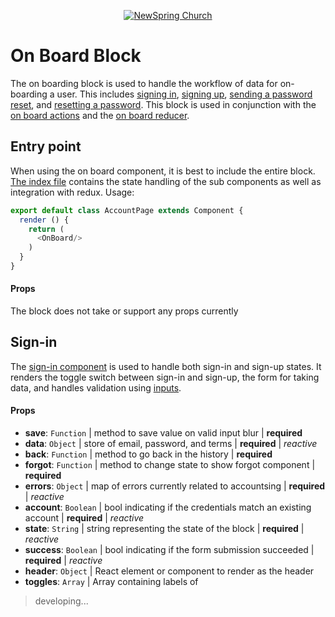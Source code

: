 <p align="center" >
  <a href="http://newspring.cc">
    <img src="https://s3.amazonaws.com/ns.images/newspring/icons/newspring-church-logo-black.png" alt="NewSpring Church" title="NewSpring Church" />
  </a>
</p>

On Board Block
=======================

The on boarding block is used to handle the workflow of data for on-boarding a user. This includes [signing in](#sign-in), [signing up](#sign-up), [sending a password reset](#forgot-password), and [resetting a password](#reset-password). This block is used in conjunction with the [on board actions](../../actions/on-board/README.md) and the [on board reducer](../../reducers/on-board/README.md).

## Entry point

When using the on board component, it is best to include the entire block. [The index file](./index.jsx) contains the state handling of the sub components as well as integration with redux. Usage:

```javascript
export default class AccountPage extends Component {
  render () {
    return (
      <OnBoard/>
    )
  }
}
```

#### Props

The block does not take or support any props currently

## Sign-in

The [sign-in component](./on-board.Signin.jsx) is used to handle both sign-in and sign-up states. It renders the toggle switch between sign-in and sign-up, the form for taking data, and handles validation using [inputs](../../components/forms/README.md#inputs).

#### Props
* **save**: `Function` | method to save value on valid input blur | **required**
* **data**: `Object` | store of email, password, and terms | **required** | *reactive*
* **back**: `Function` | method to go back in the history | **required**
* **forgot**: `Function` | method to change state to show forgot component | **required**
* **errors**: `Object` | map of errors currently related to accountsing | **required** | *reactive*
* **account**: `Boolean` | bool indicating if the credentials match an existing account | **required** | *reactive*
* **state**: `String` | string representing the state of the block | **required** | *reactive*
* **success**: `Boolean` | bool indicating if the form submission succeeded | **required** | *reactive*
* **header**: `Object` | React element or component to render as the header
* **toggles**: `Array` | Array containing labels of

> developing...
